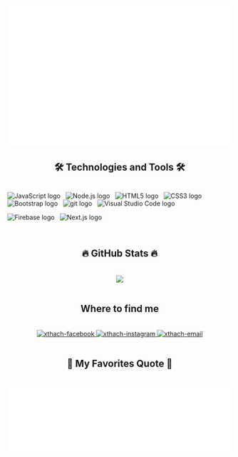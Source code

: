 <!-- xthach -->
<a href="#" target="_blank">
  <img src="svg/xthach.svg" width="1200" alt="xthach-official" />
</a>

<h2 align="center">🛠 Technologies and Tools 🛠</h2>
<br>
<!-- https://simpleicons.org/ -->
<span><img src="https://img.shields.io/badge/JavaScript-282C34?logo=javascript&logoColor=F7DF1E" alt="JavaScript logo" title="JavaScript" height="25" /></span>
&nbsp;
<span><img src="https://img.shields.io/badge/Node.js-282C34?logo=node.js&logoColor=00F200" alt="Node.js logo" title="Node.js" height="25" /></span>
&nbsp;
<span><img src="https://img.shields.io/badge/HTML5-282C34?logo=html5&logoColor=E34F26" alt="HTML5 logo" title="HTML5" height="25" /></span>
&nbsp;
<span><img src="https://img.shields.io/badge/CSS3-282C34?logo=css3&logoColor=1572B6" alt="CSS3 logo" title="CSS3" height="25" /></span>
&nbsp;
<span><img src="https://img.shields.io/badge/Bootstrap-282C34?logo=bootstrap&logoColor=7952B3" alt="Bootstrap logo" title="Bootstrap" height="25" /></span>
&nbsp;
<span><img src="https://img.shields.io/badge/git-282C34?logo=git&logoColor=F05032" alt="git logo" title="git" height="25" /></span>
&nbsp;
<span><img src="https://img.shields.io/badge/VS%20Code-282C34?logo=visual-studio-code&logoColor=007ACC" alt="Visual Studio Code logo" title="Visual Studio Code" height="25" /></span>
&nbsp;

<span><img src="https://img.shields.io/badge/Firebase-282C34?logo=firebase&logoColor=FFCA28" alt="Firebase logo" title="Firebase" height="25" /></span>
&nbsp;
<span><img src="https://img.shields.io/badge/Next.js-282C34?logo=next.js&logoColor=21759B" alt="Next.js logo" title="Next.js" height="25" /></span>
&nbsp;

<br>
 <h2 align="center">🔥 GitHub Stats 🔥</h2>
<!-- https://github.com/anuraghazra/github-readme-stats -->
<br>
<div align=center>
 <a href="#" title="LXT2204">
 </a>
  <a href="#" title="LXT2204">
    <img align="center" width="415" src="https://github-readme-stats.vercel.app/api?username=LXT2204&show_icons=true&theme=react&border_color=61dafb&hide_border=true" />
  </a>
</div>

<br>
<h2 align="center">Where to find me</h2>
<br>
<!-- https://icons8.com -->
<div align="center">
  
  <a href="https://www.facebook.com/Xuatthaq" target="blank">
    <img src="https://img.icons8.com/bubbles/100/000000/facebook-new.png" alt="xthach-facebook" />
  </a>
  <a href="https://www.instagram.com/xuatthaq_" target="blank">
    <img src="https://img.icons8.com/bubbles/100/000000/instagram.png" alt="xthach-instagram" />
  </a>
  <a href="mailto:21521421@gm.uit.edu.vn
" target="top">
    <img src="https://img.icons8.com/bubbles/100/000000/apple-mail.png" alt="xthach-email" />
  </a>
</div>

<br>
<h2 align="center">📑 My Favorites Quote 📑</h2>
<br>
<a href="#" target="_blank">
  <img src="svg/xthach-quotes.svg" width="846" height="150" alt="xthach-official" />
</a>

